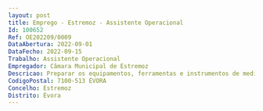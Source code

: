 ```yaml
--- 
layout: post
title: Emprego - Estremoz - Assistente Operacional
Id: 100652
Ref: OE202209/0009
DataAbertura: 2022-09-01
DataFecho: 2022-09-15
Trabalho: Assistente Operacional
Empregador: Câmara Municipal de Estremoz
Descricao: Preparar os equipamentos, ferramentas e instrumentos de medida e de controlo, em função da natureza dos materiais e especificações técnicas definidas  fabricar peças e estruturas metálicas, utilizando máquinas e ferramentas tais como berbequins, prensas, rebarbadoras, engenho de furar e máquinas de soldar  montar os diferentes elementos de estruturas metálicas, de acordo com desenhos, fichas de trabalho ou esquemas de montagem  reparar estruturas metálicas danificadas ou deterioradas, de acordo com desenhos, fichas de trabalho ou esquemas de montagem, utilizando ferramentas adequadas e recorrendo, sempre que necessário, a equipamentos de elevação e transporte  executar ou reparar caixilharias e outros elementos metálicos não estruturais, utilizando ferramentas e equipamentos de serralharia, de acordo com os desenhos, fichas de trabalho ou esquemas de montagem e colocá los em obra, segundo processos e técnicas adequadas  construir e aplicar na oficina estruturas metálicas ligeiras para edifícios, caldeiras, caixilharias ou outras obras  promover a segurança e higiene no trabalho e equipamento de proteção individual  dar apoio na reparação da viaturas municipais, tais como  soldagem de taipais, escapes, cubas, etc  reparar contentores de RSU (Resíduos Sólidos Urbanos) 
CodigoPostal: 7100-513 ÉVORA
Concelho: Estremoz
Distrito: Évora
--- 
```

